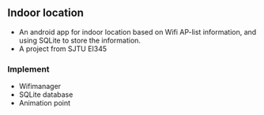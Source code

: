 ## Indoor location

- An android app for indoor location based on Wifi AP-list information, and using SQLite to store the information.
- A project from SJTU  EI345

### Implement

- Wifimanager
- SQLite database
- Animation point
